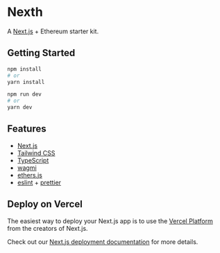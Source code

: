 # Nexth

A [Next.js](https://nextjs.org/) + Ethereum starter kit.

## Getting Started

```bash
npm install
# or
yarn install
```

```bash
npm run dev
# or
yarn dev
```

## Features

- [Next.js](https://nextjs.org/docs)
- [Tailwind CSS](https://tailwindcss.com/)
- [TypeScript](https://www.typescriptlang.org/)
- [wagmi](https://wagmi.sh/)
- [ethers.js](https://docs.ethers.org/)
- [eslint](https://eslint.org/) + [prettier](https://prettier.io/)

## Deploy on Vercel

The easiest way to deploy your Next.js app is to use the [Vercel Platform](https://vercel.com/new?utm_medium=nexth&filter=next.js&utm_source=nexth&utm_campaign=nexth-readme) from the creators of Next.js.

Check out our [Next.js deployment documentation](https://nextjs.org/docs/deployment) for more details.
